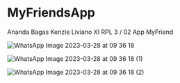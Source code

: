 # MyFriendsApp
Ananda Bagas Kenzie Liviano XI RPL 3 / 02
App MyFriend

![WhatsApp Image 2023-03-28 at 09 36 18](https://user-images.githubusercontent.com/105412597/228113364-5eb71d03-68e0-4943-a3b4-59b3861ff708.jpeg)

![WhatsApp Image 2023-03-28 at 09 36 18 (1)](https://user-images.githubusercontent.com/105412597/228113382-ff1d5ec9-9984-4c98-82a8-211cbacd1166.jpeg)

![WhatsApp Image 2023-03-28 at 09 36 18 (2)](https://user-images.githubusercontent.com/105412597/228113408-a0c834a7-9362-4577-ac86-0b9883096cc4.jpeg)
